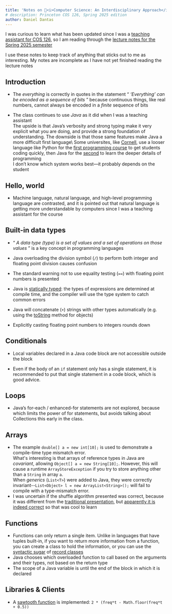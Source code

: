 ```yaml
---
title: 'Notes on 🐯<i>Computer Science: An Interdisciplinary Approach</i>'
# description: Princeton COS 126, Spring 2025 edition
author: Daniel Dantas
---
```


I was curious to learn what has been updated since I was a [teaching assistant for COS 126](https://dantasfiles.com/2005/05/30/princeton-cos-126.html), so I am reading through the [lecture notes for the Spring 2025 semester](https://www.cs.princeton.edu/courses/archive/spr25/cos126/)

I use these notes to keep track of anything that sticks out to me as interesting. My notes are incomplete as I have not yet finished reading the lecture notes

## Introduction
  * The _everything_ is correctly in quotes in the statement “ _‘Everything’ can be encoded as a sequence of bits_ ” because continuous things, like real numbers, cannot always be encoded in a _finite_ sequence of bits

  * The class continues to use _Java_ as it did when I was a teaching assistant   
The upside is that Java’s verbosity and strong typing make it very explicit what you are doing, and provide a strong foundation of understanding. The downside is that those same features make Java a more difficult first language\ 
Some universites, like [Cornell](https://dantasfiles.substack.com/p/cornell-cs-reading-list-spring-2025), use a looser language like Python for the [first programming course](https://dantasfiles.substack.com/p/notes-on-introduction-to-computing) to get students coding quickly, then Java for the [second](https://www.cs.cornell.edu/courses/cs2110/2025sp/) to learn the deeper details of programming\
I don’t know which system works best—it probably depends on the student

## Hello, world
  * Machine language, natural language, and high-level programming language are contrasted, and it is pointed out that natural language is getting more understandable by computers since I was a teaching assistant for the course

## Built-in data types
  * “ _A data type (type) is a set of values and a set of operations on those values_ ” is a key concept in programming languages
  
  * Java overloading the division symbol (`/`) to perform both integer and floating point division causes confusion

  * The standard warning not to use equality testing (`==`) with floating point numbers is presented

  * Java is [statically typed](https://en.wikipedia.org/wiki/Type_system#Static_type_checking): the types of expressions are determined at compile time, and the compiler will use the type system to catch common errors

  * Java will concatenate (`+`) strings with other types automatically (e.g. using the [toString](https://docs.oracle.com/en/java/javase/23/docs/api/java.base/java/lang/Object.html#toString\(\)) method for objects)

  * Explicitly casting floating point numbers to integers rounds down

## Conditionals
  * Local variables declared in a Java code block are not accessible outside the block

  * Even if the body of an `if` statement only has a single statement, it is recommended to put that single statement in a code block, which is good advice.

## Loops

  * Java’s for-each / enhanced-for statements are not explored, because which limits the power of for statements, but avoids talking about Collections this early in the class.

## Arrays
- The example `double[] a = new int[10];` is used to demonstrate a compile-time type mismatch error.<br>What's interesting is that arrays of reference types in Java are _covariant_, allowing `Object[] a = new String[10];`. However, this will cause a runtime `ArrayStoreException` if you try to store anything other than a `String` in array `a`.<br>When _generics_ (`List<T>`) were added to Java, they were correctly invariant--`List<Object> l = new ArrayList<String>();` will fail to compile with a type-mismatch error.
- I was uncertain if the shuffle algorithm presented was correct, because it was different from the [traditional presentation](https://en.wikipedia.org/wiki/Fisher%E2%80%93Yates_shuffle#The_modern_algorithm), but [apparently it is indeed correct](https://stackoverflow.com/questions/68064254/correctness-of-fisher-yates-shuffle-executed-backward) so that was cool to learn

## Functions
- Functions can only return a single item. Unlike in languages that have tuples built-in, if you want to return more information from a function, you can create a class to hold the information, or you can use the [syntactic sugar](https://en.wikipedia.org/wiki/Syntactic_sugar) of [record classes](https://docs.oracle.com/en/java/javase/23/language/records.html)
- Java chooses which overloaded function to call based on the arguments and their types, not based on the return type
- The scope of a Java variable is until the end of the block in which it is declared

## Libraries & Clients
- A [sawtooth function](https://en.wikipedia.org/wiki/Sawtooth_wave) is implemented: `2 * (freq*t - Math.floor(freq*t + 0.5))`



